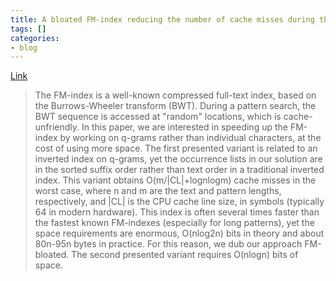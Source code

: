 ```yaml
---
title: A bloated FM-index reducing the number of cache misses during the search
tags: []
categories:
- blog
---
```

[Link](http://arxiv.org/abs/1512.01996)
<!--more-->

> The FM-index is a well-known compressed full-text index, based on the
Burrows-Wheeler transform (BWT). During a pattern search, the BWT sequence is
accessed at "random" locations, which is cache-unfriendly. In this paper, we
are interested in speeding up the FM-index by working on q-grams rather than
individual characters, at the cost of using more space. The first presented
variant is related to an inverted index on q-grams, yet the occurrence lists
in our solution are in the sorted suffix order rather than text order in a
traditional inverted index. This variant obtains O(m/|CL|+lognlogm) cache
misses in the worst case, where n and m are the text and pattern lengths,
respectively, and |CL| is the CPU cache line size, in symbols (typically 64 in
modern hardware). This index is often several times faster than the fastest
known FM-indexes (especially for long patterns), yet the space requirements
are enormous, O(nlog2n) bits in theory and about 80n-95n bytes in practice.
For this reason, we dub our approach FM-bloated. The second presented variant
requires O(nlogn) bits of space.


